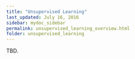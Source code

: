 ```yaml
---
title: "Unsupervised Learning"
last_updated: July 16, 2016
sidebar: mydoc_sidebar
permalink: unsupervised_learning_overview.html
folder: unsupervised_learning
---
```


TBD.
